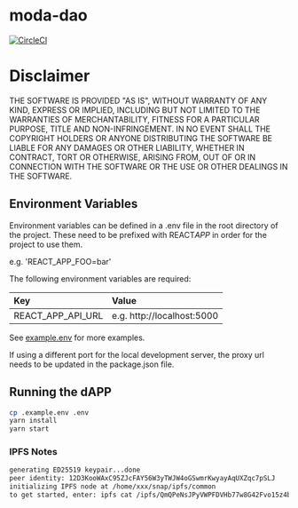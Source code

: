 # moda-dao

[![CircleCI](https://circleci.com/gh/modadao/moda-dao/tree/master.svg?style=svg&circle-token=)](<https://circleci.com/gh/modadao/moda-dao/tree/master>)

# Disclaimer

THE SOFTWARE IS PROVIDED "AS IS", WITHOUT WARRANTY OF ANY KIND, EXPRESS OR IMPLIED, INCLUDING BUT NOT LIMITED TO THE WARRANTIES OF MERCHANTABILITY, FITNESS FOR A PARTICULAR PURPOSE, TITLE AND NON-INFRINGEMENT. IN NO EVENT SHALL THE COPYRIGHT HOLDERS OR ANYONE DISTRIBUTING THE SOFTWARE BE LIABLE FOR ANY DAMAGES OR OTHER LIABILITY, WHETHER IN CONTRACT, TORT OR OTHERWISE, ARISING FROM, OUT OF OR IN CONNECTION WITH THE SOFTWARE OR THE USE OR OTHER DEALINGS IN THE SOFTWARE.

## Environment Variables

Environment variables can be defined in a .env file in the root directory of the project. These need to be prefixed with REACT*APP* in order for the project to use them.

e.g. 'REACT_APP_FOO=bar'

The following environment variables are required:

| Key               | Value                      |
| :---------------- | :------------------------- |
| REACT_APP_API_URL | e.g. http://localhost:5000 |

See [example.env](./example.env) for more examples.

If using a different port for the local development server, the proxy url needs to be updated in the package.json file.


## Running the dAPP

```bash
cp .example.env .env
yarn install
yarn start
```

### IPFS Notes
```bash
generating ED25519 keypair...done
peer identity: 12D3KooWAxC95ZJcFAY56W3yTWJW4oGSwmrKwyayAqUXZqc7pSLJ
initializing IPFS node at /home/xxx/snap/ipfs/common
to get started, enter: ipfs cat /ipfs/QmQPeNsJPyVWPFDVHb77w8G42Fvo15z4bG2X8D2GhfbSXc/readme
```
